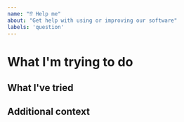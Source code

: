 ```yaml
---
name: "⁉️ Help me"
about: "Get help with using or improving our software"
labels: 'question'
---
```

<!--- If you have a question about any of our projects that is not a bug report or feature request, you can write us an issue like this or send a message to info@bit-bots.de -->

# What I'm trying to do
<!--- Please describe what you're trying to do so we know what your problem is about -->

## What I've tried
<!--- If you tell us what you already tried or what documentation you already read, we are able to help you better by not pointing to information you already know.-->

## Additional context
<!--- If there's more to say, feel free to do so :) -->
